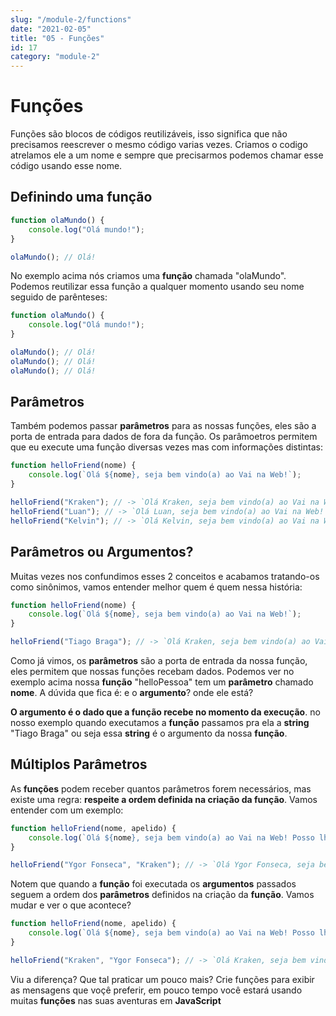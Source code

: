 ```yaml
---
slug: "/module-2/functions"
date: "2021-02-05"
title: "05 - Funções"
id: 17
category: "module-2"
---
```


# Funções

Funções são blocos de códigos reutilizáveis, isso significa que não precisamos reescrever o mesmo código varias vezes. Criamos o codigo atrelamos ele a um nome e sempre que precisarmos podemos chamar esse código usando esse nome.

## Definindo uma função

```javascript
function olaMundo() {
    console.log("Olá mundo!");
}

olaMundo(); // Olá!
```

No exemplo acima nós criamos uma **função** chamada "olaMundo". Podemos reutilizar essa função a qualquer momento usando seu nome seguido de parênteses:

```javascript
function olaMundo() {
    console.log("Olá mundo!");
}

olaMundo(); // Olá!
olaMundo(); // Olá!
olaMundo(); // Olá!
```

## Parâmetros

Também podemos passar **parâmetros** para as nossas funções, eles são a porta de entrada para dados de fora da função. Os parâmoetros permitem que eu execute uma função diversas vezes mas com informações distintas:

```javascript
function helloFriend(nome) {
    console.log(`Olá ${nome}, seja bem vindo(a) ao Vai na Web!`);
}

helloFriend("Kraken"); // -> `Olá Kraken, seja bem vindo(a) ao Vai na Web!`
helloFriend("Luan"); // -> `Olá Luan, seja bem vindo(a) ao Vai na Web!`
helloFriend("Kelvin"); // -> `Olá Kelvin, seja bem vindo(a) ao Vai na Web!`
```

## Parâmetros ou Argumentos?

Muitas vezes nos confundimos esses 2 conceitos e acabamos tratando-os como sinônimos, vamos entender melhor quem é quem nessa história:

```javascript
function helloFriend(nome) {
    console.log(`Olá ${nome}, seja bem vindo(a) ao Vai na Web!`);
}

helloFriend("Tiago Braga"); // -> `Olá Kraken, seja bem vindo(a) ao Vai na Web!`
```

Como já vimos, os **parâmetros** são a porta de entrada da nossa função, eles permitem que nossas funções recebam dados. Podemos ver no exemplo acima nossa **função** "helloPessoa" tem um **parâmetro** chamado **nome**. A dúvida que fica é: e o **argumento**? onde ele está?

**O argumento é o dado que a função recebe no momento da execução**. no nosso exemplo quando executamos a **função** passamos pra ela a **string** "Tiago Braga" ou seja essa **string** é o argumento da nossa **função**.

## Múltiplos Parâmetros

As **funções** podem receber quantos parâmetros forem necessários, mas existe uma regra: **respeite a ordem definida na criação da função**. Vamos entender com um exemplo:

```javascript
function helloFriend(nome, apelido) {
    console.log(`Olá ${nome}, seja bem vindo(a) ao Vai na Web! Posso lhe chamar de ${apelido}?`);
}

helloFriend("Ygor Fonseca", "Kraken"); // -> `Olá Ygor Fonseca, seja bem vindo(a) ao Vai na Web! Posso lhe chamar de Kraken?`
```

Notem que quando a **função** foi executada os **argumentos** passados seguem a ordem dos **parâmetros** definidos na criação da **função**. Vamos mudar e ver o que acontece?

```javascript
function helloFriend(nome, apelido) {
    console.log(`Olá ${nome}, seja bem vindo(a) ao Vai na Web! Posso lhe chamar de ${apelido}?`);
}

helloFriend("Kraken", "Ygor Fonseca"); // -> `Olá Kraken, seja bem vindo(a) ao Vai na Web! Posso lhe chamar de Ygor Fonseca?`
```

Viu a diferença? Que tal praticar um pouco mais? Crie funções para exibir as mensagens que voçê preferir, em pouco tempo você estará usando muitas **funções** nas suas aventuras em **JavaScript**